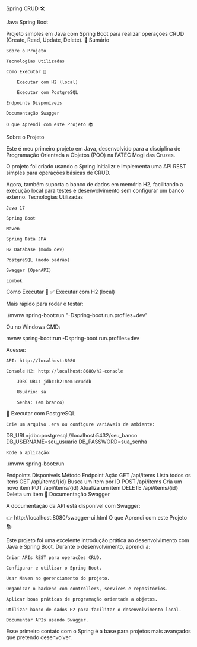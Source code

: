 Spring CRUD 🛠️

Java
Spring Boot

Projeto simples em Java com Spring Boot para realizar operações CRUD (Create, Read, Update, Delete).
📑 Sumário

    Sobre o Projeto

    Tecnologias Utilizadas

    Como Executar 🚀

        Executar com H2 (local)

        Executar com PostgreSQL

    Endpoints Disponíveis

    Documentação Swagger

    O que Aprendi com este Projeto 📚

Sobre o Projeto

Este é meu primeiro projeto em Java, desenvolvido para a disciplina de Programação Orientada a Objetos (POO) na FATEC Mogi das Cruzes.

O projeto foi criado usando o Spring Initializr e implementa uma API REST simples para operações básicas de CRUD.

Agora, também suporta o banco de dados em memória H2, facilitando a execução local para testes e desenvolvimento sem configurar um banco externo.
Tecnologias Utilizadas

    Java 17

    Spring Boot

    Maven

    Spring Data JPA

    H2 Database (modo dev)

    PostgreSQL (modo padrão)

    Swagger (OpenAPI)

    Lombok

Como Executar 🚀
✅ Executar com H2 (local)

Mais rápido para rodar e testar:

./mvnw spring-boot:run "-Dspring-boot.run.profiles=dev"

Ou no Windows CMD:

mvnw spring-boot:run -Dspring-boot.run.profiles=dev

Acesse:

    API: http://localhost:8080

    Console H2: http://localhost:8080/h2-console

        JDBC URL: jdbc:h2:mem:cruddb

        Usuário: sa

        Senha: (em branco)

🐘 Executar com PostgreSQL

    Crie um arquivo .env ou configure variáveis de ambiente:

DB_URL=jdbc:postgresql://localhost:5432/seu_banco
DB_USERNAME=seu_usuario
DB_PASSWORD=sua_senha

    Rode a aplicação:

./mvnw spring-boot:run

Endpoints Disponíveis
Método	Endpoint	Ação
GET	/api/items	Lista todos os itens
GET	/api/items/{id}	Busca um item por ID
POST	/api/items	Cria um novo item
PUT	/api/items/{id}	Atualiza um item
DELETE	/api/items/{id}	Deleta um item
📘 Documentação Swagger

A documentação da API está disponível com Swagger:

👉 http://localhost:8080/swagger-ui.html
O que Aprendi com este Projeto 📚

Este projeto foi uma excelente introdução prática ao desenvolvimento com Java e Spring Boot. Durante o desenvolvimento, aprendi a:

    Criar APIs REST para operações CRUD.

    Configurar e utilizar o Spring Boot.

    Usar Maven no gerenciamento do projeto.

    Organizar o backend com controllers, services e repositórios.

    Aplicar boas práticas de programação orientada a objetos.

    Utilizar banco de dados H2 para facilitar o desenvolvimento local.

    Documentar APIs usando Swagger.

Esse primeiro contato com o Spring é a base para projetos mais avançados que pretendo desenvolver.
